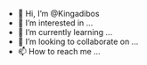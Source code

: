 - 👋 Hi, I’m @Kingadibos
- 👀 I’m interested in ...
- 🌱 I’m currently learning ...
- 💞️ I’m looking to collaborate on ...
- 📫 How to reach me ...

<!---
Kingadibos/Kingadibos is a ✨ special ✨ repository because its `README.md` (this file) appears on your GitHub profile.
You can click the Preview link to take a look at your changes.
--->
